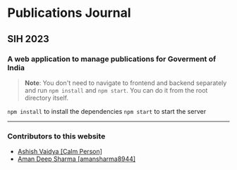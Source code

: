# Publications Journal
## SIH 2023
### A web application to manage publications for Goverment of India


> **Note**: You don't need to navigate to frontend and backend separately and run `npm install` and `npm start`. You can do it from the root directory itself.

``` npm install ``` to install the dependencies
``` npm start ``` to start the server

<hr>

### Contributors to this website

- [Ashish Vaidya [Calm Person]](https://github.com/Ashish-Sunil-Vaidya)
- [Aman Deep Sharma [amansharma8944]](https://github.com/amansharma8944)
